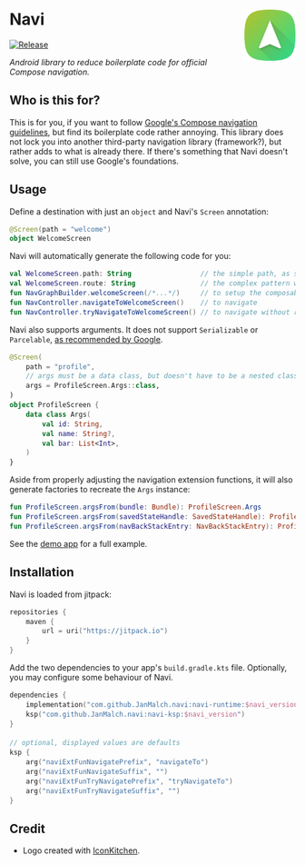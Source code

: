 # Navi <img src="/.idea/icon.png" width="90" height="90" align="right">

[![Release](https://jitpack.io/v/JanMalch/navi.svg)](https://jitpack.io/#JanMalch/navi)

_Android library to reduce boilerplate code for official Compose navigation._

## Who is this for?

This is for you, if you want to follow [Google's Compose navigation guidelines](https://developer.android.com/jetpack/compose/navigation),
but find its boilerplate code rather annoying. This library does not lock you into another third-party navigation library (framework?),
but rather adds to what is already there. If there's something that Navi doesn't solve, you can still use Google's foundations.

## Usage

Define a destination with just an `object` and Navi's `Screen` annotation:

```kotlin
@Screen(path = "welcome")
object WelcomeScreen
```

Navi will automatically generate the following code for you:

```kotlin
val WelcomeScreen.path: String                 // the simple path, as specified in annotation
val WelcomeScreen.route: String                // the complex pattern with arguments
fun NavGraphBuilder.welcomeScreen(/*...*/)     // to setup the composable
fun NavController.navigateToWelcomeScreen()    // to navigate
fun NavController.tryNavigateToWelcomeScreen() // to navigate without risk of crashes
```

Navi also supports arguments.
It does not support `Serializable` or `Parcelable`, 
[as recommended by Google](https://developer.android.com/jetpack/compose/navigation#retrieving-complex-data).

```kotlin
@Screen(
    path = "profile",
    // args must be a data class, but doesn't have to be a nested class and name doesn't matter
    args = ProfileScreen.Args::class,
)
object ProfileScreen {
    data class Args(
        val id: String,
        val name: String?,
        val bar: List<Int>,
    )
}
```

Aside from properly adjusting the navigation extension functions, 
it will also generate factories to recreate the `Args` instance:

```kotlin
fun ProfileScreen.argsFrom(bundle: Bundle): ProfileScreen.Args
fun ProfileScreen.argsFrom(savedStateHandle: SavedStateHandle): ProfileScreen.Args
fun ProfileScreen.argsFrom(navBackStackEntry: NavBackStackEntry): ProfileScreen.Args?
```


See the [demo app](./app/src/main/java/com/example/navidemo) for a full example.

## Installation

Navi is loaded from jitpack:

```kotlin
repositories {
    maven {
        url = uri("https://jitpack.io")
    }
}
```

Add the two dependencies to your app's `build.gradle.kts` file.
Optionally, you may configure some behaviour of Navi.

```kotlin
dependencies {
    implementation("com.github.JanMalch.navi:navi-runtime:$navi_version")
    ksp("com.github.JanMalch.navi:navi-ksp:$navi_version")
}

// optional, displayed values are defaults
ksp {
    arg("naviExtFunNavigatePrefix", "navigateTo")
    arg("naviExtFunNavigateSuffix", "")
    arg("naviExtFunTryNavigatePrefix", "tryNavigateTo")
    arg("naviExtFunTryNavigateSuffix", "")
}
```

## Credit

- Logo created with [IconKitchen](https://icon.kitchen/i/H4sIAAAAAAAAA02PwQ7CIAyG36VevajT6K7G%2BAB6Mx46WhiRjQlsi1n27pYlJl4g%2Fejfj04woOs5QjkBYXjda24YSo0u8hoqc%2F90UoIJSJbbBGvQ5uxshyHlSGS5gFhj7%2FKjVb4V0OJgDSYrxZwTF61ZJZFArJH8KJ2VudW4zI7v3gblWGDKdvrTX39ecSnvfNhIYIWFOuxO0r%2BgbUY7InUsBGFrZFRZ7GcxN556l5d7CKfgLeU%2F%2BijnyBU85y%2Bb3Bu2%2FwAAAA%3D%3D).
